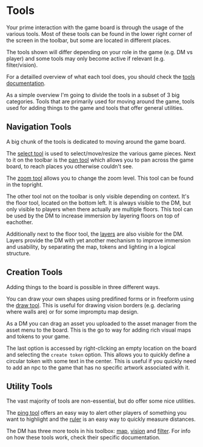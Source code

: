 # Tools

Your prime interaction with the game board is through the usage of the various tools.
Most of these tools can be found in the lower right corner of the screen in the toolbar, but some are located in different places.

The tools shown will differ depending on your role in the game (e.g. DM vs player) and some tools may only become active if relevant (e.g. filter/vision).

For a detailled overview of what each tool does, you should check the [tools documentation](/docs/tools/select/).

As a simple overview I'm going to divide the tools in a subset of 3 big categories. Tools that are primarily used for moving around the game, tools used for adding things to the game and tools that offer general utilities.

## Navigation Tools

A big chunk of the tools is dedicated to moving around the game board.

The [select tool](/docs/tools/select/) is used to select/move/resize the various game pieces.
Next to it on the toolbar is the [pan tool](/docs/tools/pan/) which allows you to pan across the game board, to reach places you otherwise couldn't see.

The [zoom tool](/docs/tools/zoom/) allows you to change the zoom level. This tool can be found in the topright.

The other tool not on the toolbar is only visible depending on context. It's the floor tool, located on the bottom left. It is always visible to the DM, but only visible to players when there actually are multiple floors. This tool can be used by the DM to increase immersion by layering floors on top of eachother.

Additionally next to the floor tool, the [layers](/docs/dm/layers/) are also visible for the DM. Layers provide the DM with yet another mechanism to improve immersion and usability, by separating the map, tokens and lighting in a logical structure.

## Creation Tools

Adding things to the board is possible in three different ways.

You can draw your own shapes using predifined forms or in freeform using the [draw tool](/docs/tools/draw/). This is useful for drawing vision borders (e.g. declaring where walls are) or for some impromptu map design.

As a DM you can drag an asset you uploaded to the asset manager from the asset menu to the board. This is the go to way for adding rich visual maps and tokens to your game.

The last option is accessed by right-clicking an empty location on the board and selecting the `create token` option. This allows you to quickly define a circular token with some text in the center. This is useful if you quickly need to add an npc to the game that has no specific artwork associated with it.

## Utility Tools

The vast majority of tools are non-essential, but do offer some nice utilities.

The [ping tool](/docs/tools/ping/) offers an easy way to alert other players of something you want to highlight and the [ruler](/docs/tools/ruler/) is an easy way to quickly measure distances.

The DM has three more tools in his toolbox: [map](/docs/tools/map/), [vision](/docs/tools/vision/) and [filter](/docs/tools/filter/).
For info on how these tools work, check their specific documentation.
